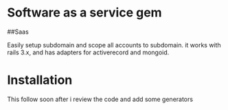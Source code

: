 # Software as a service gem 
##Saas

Easily setup subdomain and scope all accounts to subdomain. it works with rails 3.x, and has adapters for activerecord and mongoid.


# Installation

This follow soon after i review the code and add some generators


